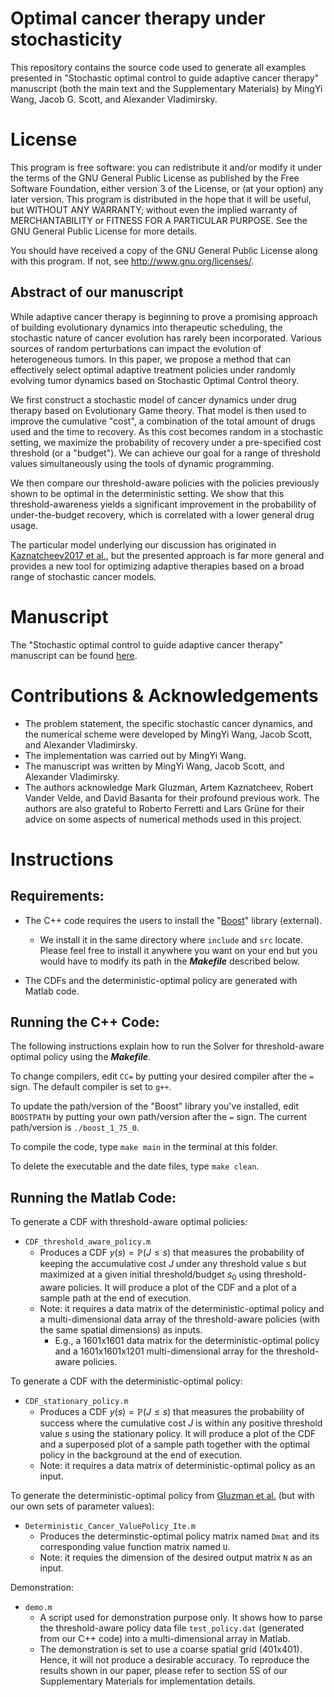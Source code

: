 # Optimal cancer therapy under stochasticity
This repository contains the source code used to generate all examples presented in "Stochastic optimal control to guide adaptive cancer therapy" manuscript (both the main text and the Supplementary Materials) by MingYi Wang, Jacob G. Scott, and Alexander Vladimirsky.

# License #
This program is free software: you can redistribute it and/or modify it under the terms of the GNU General Public License as published by the Free Software Foundation, either version 3 of the License, or (at your option) any later version. This program is distributed in the hope that it will be useful, but WITHOUT ANY WARRANTY; without even the implied warranty of MERCHANTABILITY or FITNESS FOR A PARTICULAR PURPOSE. See the GNU General Public License for more details.

You should have received a copy of the GNU General Public License along with this program. If not, see http://www.gnu.org/licenses/.

## Abstract of our manuscript ##
While adaptive cancer therapy is beginning to prove a promising approach of building evolutionary dynamics into therapeutic scheduling, the stochastic nature of cancer evolution has rarely been incorporated. Various sources of random perturbations can impact the evolution of heterogeneous tumors. In this paper, we propose a method that can effectively select optimal adaptive treatment policies under randomly evolving tumor dynamics based on Stochastic Optimal Control theory. 

We first construct a stochastic model of cancer dynamics under drug therapy based on Evolutionary Game theory. 
That model is then used to improve the cumulative "cost", a combination of the total amount of drugs used and the time to recovery. 
As this cost becomes random in a stochastic setting, we maximize the probability of recovery under a pre-specified cost threshold (or a "budget"). 
We can achieve our goal for a range of threshold values simultaneously using the tools of dynamic programming.

We then compare our threshold-aware policies with the policies previously shown to be optimal in the deterministic setting.
We show that this threshold-awareness yields a significant improvement in the probability of under-the-budget recovery, which is correlated with a lower general drug usage.

The particular model underlying our discussion has originated in [Kaznatcheev2017 et al.](https://www.nature.com/articles/bjc20175), but the presented approach is far more general and provides a new tool for optimizing adaptive therapies based on a broad range of stochastic cancer models.

# Manuscript #
The "Stochastic optimal control to guide adaptive cancer therapy" manuscript can be found [here](https://www.biorxiv.org/content/10.1101/2022.06.17.496649v1).

# Contributions & Acknowledgements # 
  * The problem statement, the specific stochastic cancer dynamics, and the numerical scheme were developed by MingYi Wang, Jacob Scott, and Alexander Vladimirsky.
  * The implementation was carried out by MingYi Wang.
  * The manuscript was written by MingYi Wang, Jacob Scott, and Alexander Vladimirsky.
  * The authors acknowledge Mark Gluzman, Artem Kaznatcheev, Robert Vander Velde, and David Basanta for their profound previous work. The authors are also grateful to Roberto Ferretti and Lars Grüne for their advice on some aspects of numerical methods used in this project.

# Instructions #
  
## Requirements: ## 
* The C++ code requires the users to install the "[Boost](https://www.boost.org/)" library (external). 
    * We install it in the same directory where `include` and `src` locate. Please feel free to install it anywhere you want on your end but you would have to modify its path in the ***Makefile*** described below.

* The CDFs and the deterministic-optimal policy are generated with Matlab code.

## Running the C++ Code: ##
The following instructions explain how to run the Solver for threshold-aware optimal policy using the ***Makefile***. 

To change compilers, edit `CC=` by putting your desired compiler after the `=` sign. The default compiler is set to `g++`. 

To update the path/version of the "Boost" library you've installed, edit `BOOSTPATH` by putting your own path/version after the `=` sign. The current path/version is `./boost_1_75_0`.

To compile the code, type `make main` in the terminal at this folder. 

To delete the executable and the date files, type `make clean`.

## Running the Matlab Code: ##
To generate a CDF with threshold-aware optimal policies:
  * `CDF_threshold_aware_policy.m`
      * Produces a CDF $y(s) = {\mathbb{P}}(J \le s)$ that measures the probability of keeping the accumulative cost $J$ under any threshold value $s$ but maximized at a given initial threshold/budget $s_0$ using threshold-aware policies. It will produce a plot of the CDF and a plot of a sample path at the end of execution. 
      * Note: it requires a data matrix of the deterministic-optimal policy and a multi-dimensional data array of the threshold-aware policies (with the same spatial dimensions) as inputs. 
          * E.g., a 1601x1601 data matrix for the deterministic-optimal policy and a 1601x1601x1201 multi-dimensional array for the threshold-aware policies.

To generate a CDF with the deterministic-optimal policy:
   * `CDF_stationary_policy.m`
      * Produces a CDF $y(s) = {\mathbb{P}}(J \le s)$ that measures the probability of success where the cumulative cost $J$ is within any positive threshold value $s$ using the stationary policy. It will produce a plot of the CDF and a superposed plot of a sample path together with the optimal policy in the background at the end of execution.
      * Note: it requires a data matrix of deterministic-optimal policy as an input.

To generate the deterministic-optimal policy from [Gluzman et al.](https://royalsocietypublishing.org/doi/10.1098/rspb.2019.2454) (but with our own sets of parameter values):
  * `Deterministic_Cancer_ValuePolicy_Ite.m`
      * Produces the determinstic-optimal policy matrix named `Dmat` and its corresponding value function matrix named `U`.
      * Note: it requies the dimension of the desired output matrix `N` as an input.

Demonstration:
  * `demo.m`
      * A script used for demonstration purpose only. It shows how to parse the threshold-aware policy data file `test_policy.dat` (generated from our C++ code) into a multi-dimensional array in Matlab.
      * The demonstration is set to use a coarse spatial grid (401x401). Hence, it will not produce a desirable accuracy. To reproduce the results shown in our paper, please refer to section 5S of our Supplementary Materials for implementation details.
        
